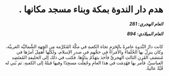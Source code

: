 <h1 dir="rtl">هدم دار الندوة بمكة وبناء مسجد مكانها .</h1>

<h5 dir="rtl">العام الهجري:  281

العام الميلادي: 894

</h5>

<p dir="rtl">كانت دارُ النَّدوةِ عامرةً بالحَرَمِ تجاهَ الكعبةِ في مكَّةَ المُكرَّمة مِن الجِهةِ الشَّماليَّة الغربيَّة، وكان ينزِلُ بها الخُلَفاءُ والأُمَراءُ في حجِّهم في صدرِ الإسلام، ولكنَّها أُهمِلَ أمرُها في مُنتصَفِ القَرنِ الثالثِ الهجريِّ فأخذ يتهَدَّمُ بناؤُها. فكتب في ذلك إلى الخليفةِ المُعتَضِد العباسيِّ، فأمر بها فهُدِمَت في هذا العامِ وجُعِلَت مسجِدًا وفيها قبلةٌ إلى الكعبةِ، ثم بُني له قُبَّةٌ عاليةٌ.</p></br>
